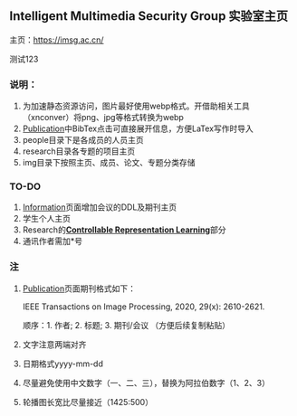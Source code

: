 ## Intelligent Multimedia Security Group 实验室主页

主页：<https://imsg.ac.cn/>

测试123

### 说明：

1. 为加速静态资源访问，图片最好使用webp格式。开借助相关工具（xnconver）将png、jpg等格式转换为webp
2. [Publication](<https://imsg.ac.cn/publication.html>)中BibTex点击可直接展开信息，方便LaTex写作时导入
3. people目录下是各成员的人员主页
4. research目录各专题的项目主页
5. img目录下按照主页、成员、论文、专题分类存储

### TO-DO

1. [Information](<https://imsg.ac.cn/info.html>)页面增加会议的DDL及期刊主页
3. 学生个人主页
4. Research的[**Controllable Representation Learning**](http://192.168.1.2:81/research/conlearning.html)部分
6. 通讯作者需加*号



### 注

1. [Publication](<https://imsg.ac.cn/publication.html>)页面期刊格式如下：

   IEEE Transactions on Image Processing, 2020, 29(x): 2610-2621.

   顺序：1. 作者; 2. 标题; 3. 期刊/会议 （方便后续复制粘贴）

2. 文字注意两端对齐

3. 日期格式yyyy-mm-dd

4. 尽量避免使用中文数字（一、二、三），替换为阿拉伯数字（1、2、3）

5. 轮播图长宽比尽量接近（1425:500）
